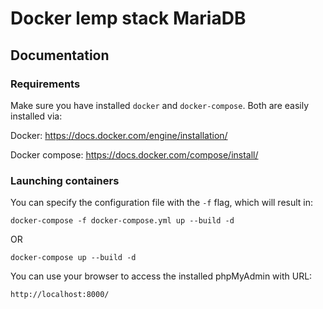 # Docker lemp stack MariaDB

## Documentation

### Requirements

Make sure you have installed `docker` and `docker-compose`. Both are easily installed via:

Docker: https://docs.docker.com/engine/installation/

Docker compose: https://docs.docker.com/compose/install/

### Launching containers

You can specify the configuration file with the `-f` flag, which will result in:

    docker-compose -f docker-compose.yml up --build -d

OR

    docker-compose up --build -d

You can use your browser to access the installed phpMyAdmin with URL:

    http://localhost:8000/

